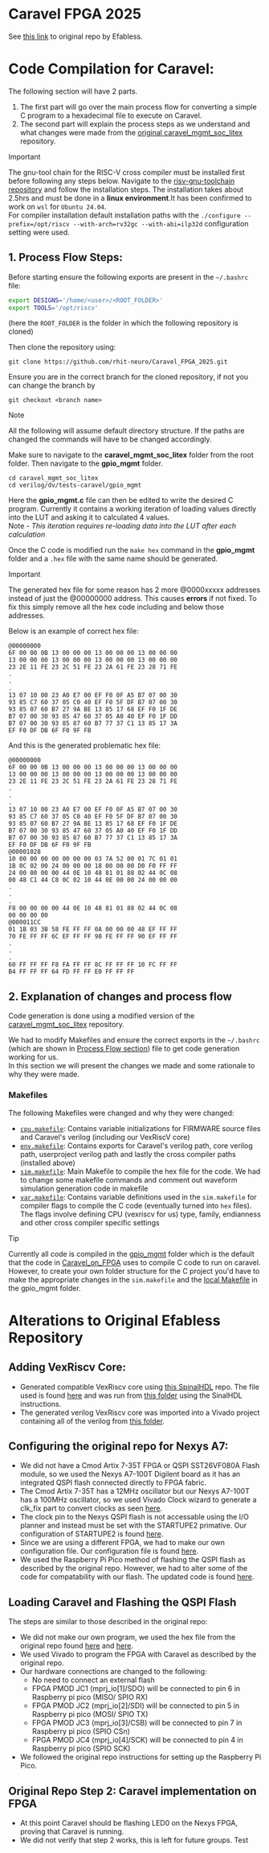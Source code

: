 # Caravel FPGA 2025
See [this link](https://github.com/efabless/Caravel_on_FPGA) to original repo by Efabless.

# Code Compilation for Caravel:

The following section will have 2 parts. 
1.  The first part will go over the main process flow for converting a simple C program to a hexadecimal file to execute on Caravel.
2. The second part will explain the process steps as we understand and what changes were made from the [original caravel_mgmt_soc_litex](https://github.com/efabless/caravel_mgmt_soc_litex) repository.


>[!IMPORTANT]
>The gnu-tool chain for the RISC-V cross compiler must be installed first before following any steps below. Navigate to the [risv-gnu-toolchain repository](https://github.com/riscv-collab/riscv-gnu-toolchain) and follow the installation steps. The installation takes about 2.5hrs and must be done in a **linux environment**.It has been confirmed to work on `wsl` for `Ubuntu 24.04`.
<br> For compiler installation default installation paths with the `./configure --prefix=/opt/riscv --with-arch=rv32gc --with-abi=ilp32d` configuration setting were used.


## 1. Process Flow Steps: 
Before starting ensure the following exports are present in the `~/.bashrc` file:
```bash
export DESIGNS='/home/<user>/<ROOT_FOLDER>'
export TOOLS='/opt/riscv'
```
(here the `ROOT_FOLDER` is the folder in which the following repository is cloned)

Then clone the repository using: 
```
git clone https://github.com/rhit-neuro/Caravel_FPGA_2025.git
```

Ensure you are in the correct branch for the cloned repository, if not you can change the branch by
```
git checkout <branch name>
```

>[!NOTE]
>All the following will assume default directory structure. If the paths are changed the commands will have to be changed accordingly. 


Make sure to navigate to the **caravel_mgmt_soc_litex** folder from the root folder. Then navigate to the **gpio_mgmt** folder.

```
cd caravel_mgmt_soc_litex
cd verilog/dv/tests-caravel/gpio_mgmt
```

Here the **gpio_mgmt.c** file can then be edited to write the desired C program. Currently it contains a working iteration of loading values directly into the LUT and asking it to calculated 4 values. <br>
Note - *This iteration requires re-loading data into the LUT after each calculation*

Once the C code is modified run the `make hex` command in the **gpio_mgmt** folder and a `.hex` file with the same name should be generated.

>[!IMPORTANT]
> The generated hex file for some reason has 2 more @0000xxxxx addresses instead of just the @00000000 address. This causes **errors** if not fixed.
To fix this simply remove all the hex code including and below those addresses. 

Below is an example of correct hex file:
```
@00000000
6F 00 00 0B 13 00 00 00 13 00 00 00 13 00 00 00
13 00 00 00 13 00 00 00 13 00 00 00 13 00 00 00
23 2E 11 FE 23 2C 51 FE 23 2A 61 FE 23 28 71 FE
.
.
.
13 07 10 00 23 A0 E7 00 EF F0 0F A5 B7 07 00 30
93 85 C7 60 37 05 C0 40 EF F0 5F DF B7 07 00 30
93 85 07 60 B7 27 9A BE 13 85 17 68 EF F0 1F DE
B7 07 00 30 93 85 47 60 37 05 A0 40 EF F0 1F DD
B7 07 00 30 93 85 87 60 B7 77 37 C1 13 85 17 3A
EF F0 DF DB 6F F0 9F FB
```

And this is the generated problematic hex file:
```
@00000000
6F 00 00 0B 13 00 00 00 13 00 00 00 13 00 00 00
13 00 00 00 13 00 00 00 13 00 00 00 13 00 00 00
23 2E 11 FE 23 2C 51 FE 23 2A 61 FE 23 28 71 FE
.
.
.
13 07 10 00 23 A0 E7 00 EF F0 0F A5 B7 07 00 30
93 85 C7 60 37 05 C0 40 EF F0 5F DF B7 07 00 30
93 85 07 60 B7 27 9A BE 13 85 17 68 EF F0 1F DE
B7 07 00 30 93 85 47 60 37 05 A0 40 EF F0 1F DD
B7 07 00 30 93 85 87 60 B7 77 37 C1 13 85 17 3A
EF F0 DF DB 6F F0 9F FB
@00001028
10 00 00 00 00 00 00 00 03 7A 52 00 01 7C 01 01
1B 0C 02 00 24 00 00 00 18 00 00 00 D0 F0 FF FF
24 00 00 00 00 44 0E 10 48 81 01 88 02 44 0C 08
00 48 C1 44 C8 0C 02 10 44 0E 00 00 24 00 00 00
.
.
.
F8 00 00 00 00 44 0E 10 48 81 01 88 02 44 0C 08
00 00 00 00
@000011CC
01 1B 03 3B 58 FE FF FF 0A 00 00 00 48 EF FF FF
70 FE FF FF 6C EF FF FF 98 FE FF FF 90 EF FF FF
.
.
.
60 FF FF FF F8 FA FF FF 8C FF FF FF 10 FC FF FF
B4 FF FF FF 64 FD FF FF E0 FF FF FF
```
## 2. Explanation of changes and process flow

Code generation is done using a modified version of the [caravel_mgmt_soc_litex](https://github.com/efabless/caravel_mgmt_soc_litex) repository. 

We had to modify Makefiles and ensure the correct exports in the `~/.bashrc` (which are shown in [Process Flow section](#1-process-flow-steps)) file to get code generation working for us. <br> In this section we will present the changes we made and some rationale to why they were made.

### Makefiles

The following Makefiles were changed and why they were changed:
- [`cpu.makefile`](./caravel_mgmt_soc_litex/verilog/dv/make/cpu.makefile): Contains variable initializations for FIRMWARE source files and Caravel's verilog (including our VexRiscV core)
- [`env.makefile`](./caravel_mgmt_soc_litex/verilog/dv/make/env.makefile): Contains exports for Caravel's verilog path, core verilog path, userproject verilog path and lastly the cross compiler paths (installed above)
- [`sim.makefile`](./caravel_mgmt_soc_litex/verilog/dv/make/sim.makefile): Main Makefile to compile the hex file for the code. We had to change some makefile commands and comment out waveform simulation generation code in makefile
- [`var.makefile`](./caravel_mgmt_soc_litex/verilog/dv/make/var.makefile): Contains variable definitions used in the `sim.makefile` for compiler flags to compile the C code (eventually turned into `hex` files). The flags involve defining CPU (vexriscv for us) type, family, endianness and other cross compiler specific settings

> [!TIP]
> Currently all code is compiled in the [gpio_mgmt](./caravel_mgmt_soc_litex/verilog/dv/tests-caravel/gpio_mgmt/) folder which is the default that the code in [Caravel_on_FPGA](https://github.com/efabless/Caravel_on_FPGA) uses to compile C code to run on caravel. However, to create your own folder structure for the C project you'd have to make the appropriate changes in the `sim.makefile` and the [local Makefile](./caravel_mgmt_soc_litex/verilog/dv/tests-caravel/gpio_mgmt/Makefile) in the gpio_mgmt folder. 


# Alterations to Original Efabless Repository

## Adding VexRiscv Core:
- Generated compatible VexRiscv core using [this SpinalHDL](https://github.com/SpinalHDL/VexRiscv) repo. The file used is found [here](SpinalHDL_Scala_files/VexRiscvCachedWishboneForSim.scala) and was run from [this folder](https://github.com/SpinalHDL/VexRiscv/tree/master/src/main/scala/vexriscv/demo) using the SinalHDL instructions.
- The generated verilog VexRiscv core was imported into a Vivado project containing all of the verilog from [this folder](CARAVEL/CARAVEL.srcs/sources_1/imports/src).
## Configuring the original repo for Nexys A7:
- We did not have a Cmod Artix 7-35T FPGA or QSPI SST26VF080A Flash module, so we used the Nexys A7-100T Digilent board as it has an integrated QSPI flash connected directly to FPGA fabric.
- The Cmod Artix 7-35T has a 12MHz oscillator but our Nexys A7-100T has a 100MHz oscillator, so we used Vivado Clock wizard to generate a clk_fix part to convert clocks as seen [here](CARAVEL/CARAVEL.srcs/sources_1/imports/src/caravel.v).
- The clock pin to the Nexys QSPI flash is not accessable using the I/O planner and instead must be set with the STARTUPE2 primative. Our configuration of STARTUPE2 is found [here](CARAVEL/CARAVEL.srcs/sources_1/imports/src/caravel.v).
- Since we are using a different FPGA, we had to make our own configuration file. Our configuration file is found [here](CARAVEL/CARAVEL.srcs/constrs_1/new/CARVEL.xdc).
- We used the Raspberry Pi Pico method of flashing the QSPI flash as described by the original repo. However, we had to alter some of the code for compatability with our flash. The updated code is found [here](Micropython_scripts/flash).
## Loading Caravel and Flashing the QSPI Flash
The steps are similar to those described in the original repo:
- We did not make our own program, we used the hex file from the original repo found [here](hex_file/debug_gpio.hex) and [here](Micropython_scripts/debug_gpio.hex).
- We used Vivado to program the FPGA with Caravel as described by the original repo.
- Our hardware connections are changed to the following:
	- No need to connect an external flash
	- FPGA PMOD JC1 (mprj_io[1]/SDO) will be connected to pin 6 in Raspberry pi pico (MISO/ SPIO RX)
	- FPGA PMOD JC2 (mprj_io[2]/SDI) will be connected to pin 5 in Raspberry pi pico (MOSI/ SPIO TX)
	- FPGA PMOD JC3 (mprj_io[3]/CSB) will be connected to pin 7 in Raspberry pi pico (SPIO CSn)
	- FPGA PMOD JC4 (mprj_io[4]/SCK) will be connected to pin 4 in Raspberry pi pico (SPIO SCK)
- We followed the original repo instructions for setting up the Raspberry Pi Pico.
## Original Repo Step 2: Caravel implementation on FPGA
- At this point Caravel should be flashing LED0 on the Nexys FPGA, proving that Caravel is running.
- We did not verify that step 2 works, this is left for future groups. 
Test
